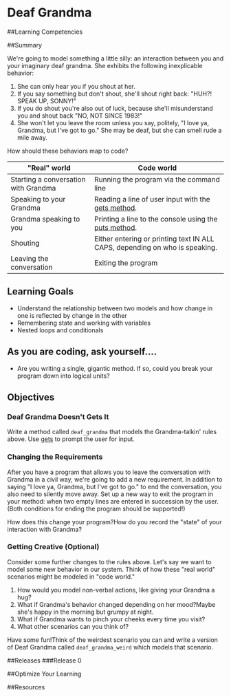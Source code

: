 # Deaf Grandma

##Learning Competencies

##Summary

We're going to model something a little silly: an interaction between you and your imaginary deaf grandma. She exhibits the following inexplicable behavior:

1. She can only hear you if you shout at her.
2. If you say something but don't shout, she'll shout right back: "HUH?! SPEAK UP, SONNY!"
3. If you do shout you're also out of luck, because she'll misunderstand you and shout back "NO, NOT SINCE 1983!"
4. She won't let you leave the room unless you say, politely, "I love ya, Grandma, but I've got to go." She may be deaf, but she can smell rude a mile away.

How should these behaviors map to code?

| "Real" world                          | Code world    |
| -------------                         | ------------- |
| Starting a conversation with Grandma  | Running the program via the command line |
| Speaking to your Grandma              | Reading a line of user input with the [gets method](http://www.ruby-doc.org/docs/Tutorial/part_02/user_input.html). |
| Grandma speaking to you               | Printing a line to the console using the [puts method](http://www.ruby-doc.org/core-1.9.3/IO.html#method-i-puts). |
| Shouting                              | Either entering or printing text IN ALL CAPS, depending on who is speaking. |
| Leaving the conversation              | Exiting the program |

## Learning Goals

* Understand the relationship between two models and how change in one is reflected by change in the other
* Remembering state and working with variables
* Nested loops and conditionals

## As you are coding, ask yourself....

* Are you writing a single, gigantic method. If so, could you break your program down into logical units?

## Objectives

### Deaf Grandma Doesn't Gets It

Write a method called `deaf_grandma` that models the Grandma-talkin' rules above. Use [gets](http://www.ruby-doc.org/docs/Tutorial/part_02/user_input.html) to prompt the user for input.

### Changing the Requirements

After you have a program that allows you to leave the conversation with Grandma in a civil way, we're going to add a new requirement. In addition to saying "I love ya, Grandma, but I've got to go." to end the conversation, you also need to silently move away. Set up a new way to exit the program in your method: when two empty lines are entered in succession by the user.(Both conditions for ending the program should be supported!)

How does this change your program?How do you record the "state" of your interaction with Grandma?

### Getting Creative (Optional)
Consider some further changes to the rules above. Let's say we want to model some new behavior in our system. Think of how these "real world" scenarios might be modeled in "code world."

1. How would you model non-verbal actions, like giving your Grandma a hug?
2. What if Grandma's behavior changed depending on her mood?Maybe she's happy in the morning but grumpy at night.
3. What if Grandma wants to pinch your cheeks every time you visit?
4. What other scenarios can you think of?

Have some fun!Think of the weirdest scenario you can and write a version of Deaf Grandma called `deaf_grandma_weird` which models that scenario.

##Releases
###Release 0

##Optimize Your Learning

##Resources
